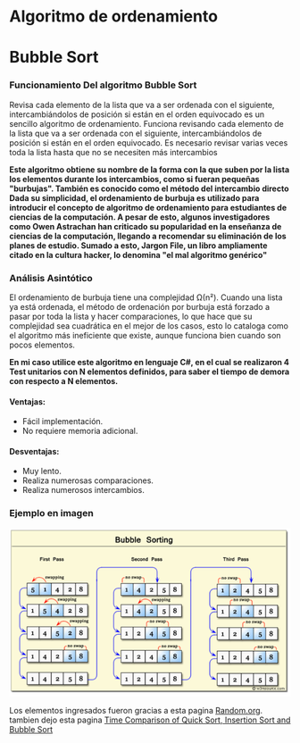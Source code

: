 # Algoritmo de ordenamiento
# Bubble Sort 

### Funcionamiento Del algoritmo Bubble Sort
Revisa cada elemento de la lista que va a ser ordenada con el siguiente, intercambiándolos de posición si están en el orden equivocado
es un sencillo algoritmo de ordenamiento. Funciona revisando cada elemento de la lista que va a ser ordenada con el siguiente, intercambiándolos de posición si están en el orden equivocado. Es necesario revisar varias veces toda la lista hasta que no se necesiten más intercambios

**Este algoritmo obtiene su nombre de la forma con la que suben por la lista los elementos durante los intercambios, como si fueran pequeñas "burbujas". También es conocido como el método del intercambio directo
Dada su simplicidad, el ordenamiento de burbuja es utilizado para introducir el concepto de algoritmo de ordenamiento para estudiantes de ciencias de la computación. A pesar de esto, algunos investigadores como Owen Astrachan han criticado su popularidad en la enseñanza de ciencias de la computación, llegando a recomendar su eliminación de los planes de estudio. Sumado a esto, Jargon File, un libro ampliamente citado en la cultura hacker, lo denomina "el mal algoritmo genérico"**

### Análisis Asintótico 	
El ordenamiento de burbuja tiene una complejidad Ω(n²). Cuando una lista ya está ordenada, el método de ordenación por burbuja está forzado a pasar por toda la lista y hacer comparaciones, lo que hace que su complejidad sea cuadrática en el mejor de los casos, esto lo cataloga como el algoritmo más ineficiente que existe, aunque funciona bien cuando son pocos elementos.

**En mi caso utilice este algoritmo en lenguaje C#, en el cual se realizaron 4 Test unitarios con N elementos definidos, para saber el tiempo de demora con respecto a N elementos.**

#### Ventajas:

* Fácil implementación.
* No requiere memoria adicional.

#### Desventajas:

* Muy lento.
* Realiza numerosas comparaciones.
* Realiza numerosos intercambios.

### Ejemplo en imagen

![imagenBubbleSrt](https://github.com/sansxd/algorit/blob/master/imagenes/imgbubblesort.png)


Los elementos ingresados fueron gracias a esta pagina [Random.org](https://www.random.org/integer-sets/).
tambien dejo esta pagina [Time Comparison of Quick Sort, Insertion Sort and Bubble Sort](https://vinayakgarg.wordpress.com/2011/10/25/time-comparison-of-quick-sort-insertion-sort-and-bubble-sort/)
